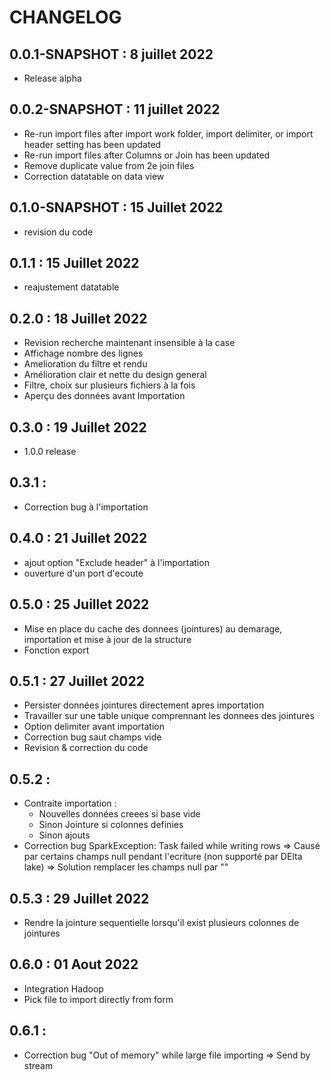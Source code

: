 # CHANGELOG

## 0.0.1-SNAPSHOT : 8 juillet 2022

- Release alpha

## 0.0.2-SNAPSHOT : 11 juillet 2022

- Re-run import files after import work folder, import delimiter, or import header setting has been updated
- Re-run import files after Columns or Join has been updated
- Remove duplicate value from 2e join files
- Correction datatable on data view

## 0.1.0-SNAPSHOT : 15 Juillet 2022

- revision du code

## 0.1.1 : 15 Juillet 2022

- reajustement datatable 

## 0.2.0 : 18 Juillet 2022

- Revision recherche maintenant insensible à la case
- Affichage nombre des lignes
- Amelioration du filtre et rendu
- Amélioration clair et nette du design general
- Filtre, choix sur plusieurs fichiers à la fois
- Aperçu des données avant Importation

## 0.3.0 : 19 Juillet 2022

- 1.0.0 release

## 0.3.1 : 

- Correction bug à l'importation

## 0.4.0 : 21 Juillet 2022

- ajout option "Exclude header" à l'importation
- ouverture d'un port d'ecoute

## 0.5.0 : 25 Juillet 2022

- Mise en place du cache des donnees (jointures) au demarage, importation et mise à jour de la structure
- Fonction export

## 0.5.1 : 27 Juillet 2022

- Persister données jointures directement apres importation
- Travailler sur une table unique comprennant les donnees des jointures
- Option delimiter avant importation
- Correction bug saut champs vide
- Revision & correction du code

## 0.5.2 : 

- Contraite importation : 
    * Nouvelles données creees si base vide
    * Sinon Jointure si colonnes definies
    * Sinon ajouts
- Correction bug SparkException: Task failed while writing rows => Causé par certains champs null pendant l'ecriture (non supporté par DElta lake) => Solution remplacer les champs null par ""

## 0.5.3 : 29 Juillet 2022

- Rendre la jointure sequentielle lorsqu'il exist plusieurs colonnes de jointures

## 0.6.0 : 01 Aout 2022

- Integration Hadoop
- Pick file to import directly from form

## 0.6.1 : 

- Correction bug "Out of memory" while large file importing => Send by stream

